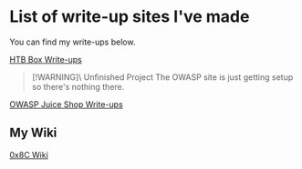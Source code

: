 # List of write-up sites I've made

You can find my write-ups below.

  [HTB Box Write-ups](https://htb-writeups.0x8c.org/)

> [!WARNING]\ Unfinished Project
> The OWASP site is just getting setup so there's nothing there.
>

[OWASP Juice Shop Write-ups](https://thejuiceshop-writeups.0x8c.org/)



## My Wiki

[0x8C Wiki](https://wiki.0x8c.org/)

